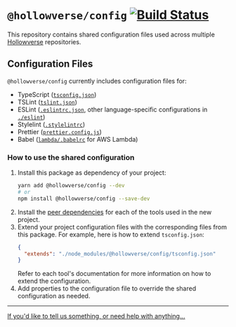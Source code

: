 # `@hollowverse/config` [![Build Status](https://travis-ci.org/hollowverse/config.svg?branch=master)](https://travis-ci.org/hollowverse/config)

This repository contains shared configuration files used across multiple [Hollowverse](https://github.com/hollowverse) repositories.

## Configuration Files

`@hollowverse/config` currently includes configuration files for:

- TypeScript ([`tsconfig.json`](./tsconfig.json))
- TSLint ([`tslint.json`](./tslint.json))
- ESLint ([`.eslintrc.json`](./.eslintrc.json), other language-specific configurations in [`./eslint`](./eslint))
- Stylelint ([`.stylelintrc`](./.stylelintrc))
- Prettier ([`prettier.config.js`](./prettier.config.js))
- Babel ([`lambda/.babelrc`](./lambda/.babelrc) for AWS Lambda)

### How to use the shared configuration

1.  Install this package as dependency of your project:
    ```bash
    yarn add @hollowverse/config --dev
    # or
    npm install @hollowverse/config --save-dev
    ```
2.  Install the [peer dependencies](./package.json#L31) for each of the tools used in the new project.
3.  Extend your project configuration files with the corresponding files from this package. For example, here is how to extend `tsconfig.json`:
    ```json
    {
      "extends": "./node_modules/@hollowverse/config/tsconfig.json"
    }
    ```
    Refer to each tool's documentation for more information on how to extend the configuration.
4.  Add properties to the configuration file to override the shared configuration as needed.

---

[If you'd like to tell us something, or need help with anything...](https://github.com/hollowverse/hollowverse/wiki/Help)
